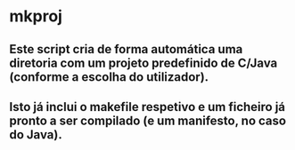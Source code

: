 # mkproj
## Este script cria de forma automática uma diretoria com um projeto predefinido de C/Java (conforme a escolha do utilizador).
## Isto já inclui o makefile respetivo e um ficheiro já pronto a ser compilado (e um manifesto, no caso do Java).
